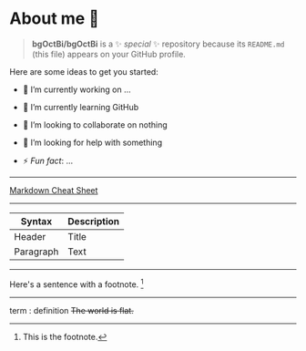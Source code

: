 # About me 👋


> **bgOctBi/bgOctBi** is a ✨ _special_ ✨ repository because its `README.md` (this file) appears on your GitHub profile.

Here are some ideas to get you started:

- 🔭 I’m currently working on ...
- 🌱 I’m currently learning GitHub
- 👯 I’m looking to collaborate on nothing
- 🤔 I’m looking for help with something


- ⚡ *Fun fact*: ...

---

[Markdown Cheat Sheet](https://www.markdownguide.org/cheat-sheet/)

---

| Syntax | Description |
|-----|------|
| Header | Title |
| Paragraph | Text |

---

Here's a sentence with a footnote. [^1]

[^1]: This is the footnote.

---

term
: definition
~~The world is flat.~~




